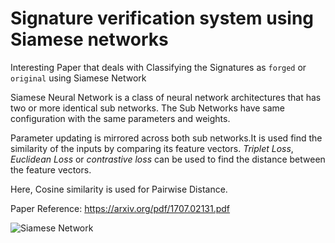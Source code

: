 # Signature verification system using Siamese networks

Interesting Paper that deals with Classifying the Signatures as `forged` or `original` using Siamese Network

Siamese Neural Network is a class of neural network architectures that has two or more identical sub networks. The Sub Networks have same configuration with the same parameters and weights.

Parameter updating is mirrored across both sub networks.It is used find the similarity of the inputs by comparing its feature vectors.
*Triplet Loss*, *Euclidean Loss* or *contrastive loss* can be used to find the distance between the feature vectors.

Here, Cosine similarity is used for Pairwise Distance.

Paper Reference: https://arxiv.org/pdf/1707.02131.pdf

![Siamese Network](https://cdn-images-1.medium.com/max/800/1*LwOBbwGXMZUy6OzkFAPTzw.png)
